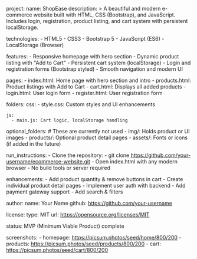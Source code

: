 project:
  name: ShopEase
  description: >
    A beautiful and modern e-commerce website built with HTML, CSS (Bootstrap), and JavaScript.
    Includes login, registration, product listing, and cart system with persistent localStorage.

  technologies:
    - HTML5
    - CSS3
    - Bootstrap 5
    - JavaScript (ES6)
    - LocalStorage (Browser)

  features:
    - Responsive homepage with hero section
    - Dynamic product listing with "Add to Cart"
    - Persistent cart system (localStorage)
    - Login and registration forms (Bootstrap styled)
    - Smooth navigation and modern UI

  pages:
    - index.html: Home page with hero section and intro
    - products.html: Product listings with Add to Cart
    - cart.html: Displays all added products
    - login.html: User login form
    - register.html: User registration form

  folders:
    css:
      - style.css: Custom styles and UI enhancements

    js:
      - main.js: Cart logic, localStorage handling

  optional_folders:  # These are currently not used
    - img/: Holds product or UI images
    - products/: Optional product detail pages
    - assets/: Fonts or icons (if added in the future)

  run_instructions:
    - Clone the repository:
      - git clone https://github.com/your-username/ecommerce-website.git
    - Open index.html with any modern browser
    - No build tools or server required

  enhancements:
    - Add product quantity & remove buttons in cart
    - Create individual product detail pages
    - Implement user auth with backend
    - Add payment gateway support
    - Add search & filters

  author:
    name: Your Name
    github: https://github.com/your-username

  license:
    type: MIT
    url: https://opensource.org/licenses/MIT

  status: MVP (Minimum Viable Product) complete

  screenshots:
    - homepage: https://picsum.photos/seed/home/800/200
    - products: https://picsum.photos/seed/products/800/200
    - cart: https://picsum.photos/seed/cart/800/200
